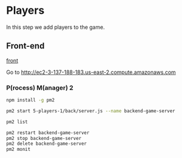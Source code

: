# Players

In this step we add players to the game.

## Front-end

[front](front/)

Go to <http://ec2-3-137-188-183.us-east-2.compute.amazonaws.com>

### P(rocess) M(anager) 2

```bash
npm install -g pm2
```

```bash
pm2 start 5-players-1/back/server.js --name backend-game-server
```

```bash
pm2 list
```

```bash
pm2 restart backend-game-server
pm2 stop backend-game-server
pm2 delete backend-game-server
pm2 monit
```